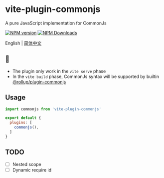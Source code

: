 # vite-plugin-commonjs
A pure JavaScript implementation for CommonJs

[![NPM version](https://img.shields.io/npm/v/vite-plugin-commonjs.svg?style=flat)](https://npmjs.org/package/vite-plugin-commonjs)
[![NPM Downloads](https://img.shields.io/npm/dm/vite-plugin-commonjs.svg?style=flat)](https://npmjs.org/package/vite-plugin-commonjs)

English | [简体中文](https://github.com/vite-plugin/vite-plugin-commonjs/blob/main/README.zh-CN.md)

## 📢

- The plugin only work in the  `vite serve` phase
- In the `vite build` phase, CommonJs syntax will be supported by builtin [@rollup/plugin-commonjs](https://www.npmjs.com/package/@rollup/plugin-commonjs)

## Usage

```js
import commonjs from 'vite-plugin-commonjs'

export default {
  plugins: [
    commonjs(),
  ]
}
```

## TODO

- [ ] Nested scope
- [ ] Dynamic require id
